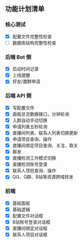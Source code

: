 
## 功能计划清单

### 核心测试

- [x] 配置文件完整性检查
- [ ] 数据库结构完整性检查

### 后端 Bot 侧

- [x] 启动时间记录
- [x] 上线提醒
- [x] 好友/邀群申请

### 后端 API 侧

- [x] 写配置文件
- [x] 面板总览数据接口，分钟轮询
- [x] 入群自动手动切换
- [x] 申请列表五秒轮询
- [x] 直播间列表、联系人列表切换更新
- [x] 申请项目查询、操作
- [x] 直播间绑定项目查询、关注、取关
- [x] 群发
- [x] 直播检测工作模式切换
- [x] 直播检测账号登录
- [x] 联系人项目查询、操作
- [x] QQ、Q群、B站等资源跨域转发

### 前端

- [x] 基础面板
- [x] 基础逻辑
- [x] 配置文件对话框
- [x] B站账号登录对话框
- [x] 直播间绑定对话框
- [x] 联系人项目对话框